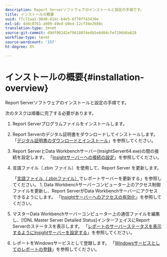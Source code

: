 ```yaml
---
description: Report Serverソフトウェアのインストールと設定の手順です。
title: インストールの概要
uuid: ffc72aa1-98d8-41dc-b4e5-6f70ff43430e
exl-id: 4ddc0761-a999-49ed-b0e4-12cf34e2688c
translation-type: tm+mt
source-git-commit: d9df90242ef96188f4e4b5e6d04cfef196b0a628
workflow-type: tm+mt
source-wordcount: '157'
ht-degree: 8%

---
```


# インストールの概要{#installation-overview}

Report Serverソフトウェアのインストールと設定の手順です。

次のタスクは順番に完了する必要があります。

1. Report Serverプログラムファイルをインストールします。
1. Report Serverのデジタル証明書をダウンロードしてインストールします。 「[デジタル証明書のダウンロードとインストール](../../../home/c-rpt-oview/c-inst-rpt/c-install-dig-cert/c-install-dig-cert.md#concept-5a61fc67df3643598c7c403962075f76)」を参照してください。
1. Report ServerとData Workbenchサーバー(InsightServer64.exe)の間の接続を設定します。 「[Insightサーバーへの接続の設定](../../../home/c-rpt-oview/c-inst-rpt/t-config-conn-ins-svr.md#task-a3ca949c43244782b658fb4437fd724c)」を参照してください。
1. 言語ファイル（.zbin ファイル）を使用して、Report Server を更新します。

   「[言語ファイル（.zbinファイル）](../../../home/c-rpt-oview/c-inst-rpt/c-zbin-file-update.md#concept-5637a8f52b7643759e423c2068b4126b)でレポートサーバーを更新する」を参照してください。 1. Data Workbenchサーバーコンピューター上のアクセス制御ファイルを更新し、Report ServerがData Workbenchサーバーにアクセスできるようにします。 「[Insightサーバーへのアクセスの有効化](../../../home/c-rpt-oview/c-inst-rpt/t-en-acc-ins-svr.md#task-e7b95cf9cb194842ad72fa534c56c3cc)」を参照してください。
1. マスターData Workbenchサーバーコンピューター上の通信ファイルを編集し、[!DNL Master Server Detailed Status]インターフェイスにReport Serverのステータスを表示します。 「[レポートのサーバーステータスを表示するようにInsightサーバーを設定する](../../../home/c-rpt-oview/c-inst-rpt/t-display-svr-st-rpt.md#task-a14d096f85924d9b93eef950591f93a8)」を参照してください。
1. レポートをWindowsサービスとして登録します。 「[Windowsサービスとしてのレポートの登録](../../../home/c-rpt-oview/c-inst-rpt/t-reg-rpt-win-svc.md#task-a8762d7818ed4cfd87e616db6a68b3a6)」を参照してください。
